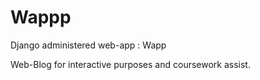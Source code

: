 # Wappp
Django administered web-app : Wapp

Web-Blog for interactive purposes and coursework assist. 
